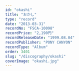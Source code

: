 ```yaml
---
id: "okashi"
title: "おかし"
type: "record"
date: "2013-03-31"
recordNo: "FSCA-10098"
recordPrice: "2,190円"
recordReleaseDate: "1999.08.04"
recordPublisher: "PONY CANYON"
recordType: "Album"
order: 3401
slug: "/discography/okashi"
coverImage: "okashi.jpg"
---
```



